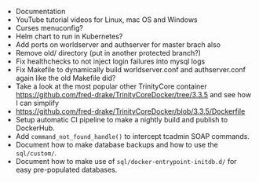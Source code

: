* Documentation
* YouTube tutorial videos for Linux, mac OS and Windows
* Curses menuconfig?
* Helm chart to run in Kubernetes?
* Add ports on worldserver and authserver for master brach also
* Remove old/ directory (put in another protected branch?)
* Fix healthchecks to not inject login failures into mysql logs
* Fix Makefile to dynamically build worldserver.conf and authserver.conf again like the old Makefile did?
* Take a look at the most popular other TrinityCore container https://github.com/fred-drake/TrinityCoreDocker/tree/3.3.5 and see how I can simplify
* https://github.com/fred-drake/TrinityCoreDocker/blob/3.3.5/Dockerfile
* Setup automatic CI pipeline to make a nightly build and publish to DockerHub.
* Add `command_not_found_handle()` to intercept tcadmin SOAP commands.
* Document how to make database backups and how to use the `sql/custom/`.
* Document how to make use of `sql/docker-entrypoint-initdb.d/` for easy pre-populated databases.
